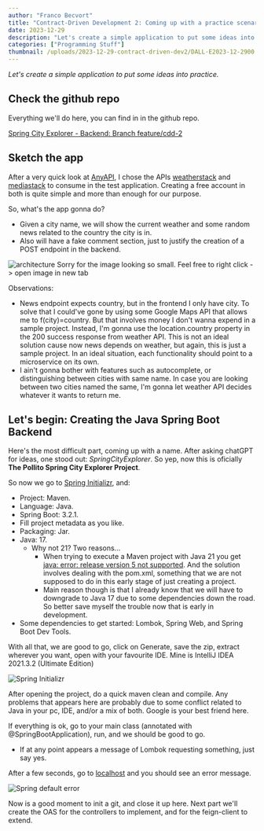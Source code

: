 ```yaml
---
author: "Franco Becvort"
title: "Contract-Driven Development 2: Coming up with a practice scenario"
date: 2023-12-29
description: "Let's create a simple application to put some ideas into practice"
categories: ["Programming Stuff"]
thumbnail: /uploads/2023-12-29-contract-driven-dev2/DALL·E2023-12-2900.27.37.png
---
```


_Let's create a simple application to put some ideas into practice._

## Check the github repo

Everything we'll do here, you can find in in the github repo.

[Spring City Explorer - Backend: Branch feature/cdd-2](https://github.com/franBec/springcityexplorer-backend/tree/feature/cdd-2)

## Sketch the app

After a very quick look at [AnyAPI](https://any-api.com/), I chose the APIs [weatherstack](https://weatherstack.com/) and [mediastack](https://mediastack.com/) to consume in the test application. Creating a free account in both is quite simple and more than enough for our purpose.

So, what's the app gonna do?

- Given a city name, we will show the current weather and some random news related to the country the city is in.
- Also will have a fake comment section, just to justify the creation of a POST endpoint in the backend.

![architecture](/uploads/2023-12-29-contract-driven-dev2/Untitled-2023-04-13-2132.png)
Sorry for the image looking so small. Feel free to right click -> open image in new tab

Observations:

- News endpoint expects country, but in the frontend I only have city. To solve that I could've gone by using some Google Maps API that allows me to f(city)=country. But that involves money I don't wanna expend in a sample project. Instead, I'm gonna use the location.country property in the 200 success response from weather API. This is not an ideal solution cause now news depends on weather, but again, this is just a sample project. In an ideal situation, each functionality should point to a microservice on its own.
- I ain't gonna bother with features such as autocomplete, or distinguishing between cities with same name. In case you are looking between two cities named the same, I'm gonna let weather API decides whatever it wants to return me.

## Let's begin: Creating the Java Spring Boot Backend

Here's the most difficult part, coming up with a name. After asking chatGPT for ideas, one stood out: _SpringCityExplorer_. So yep, now this is oficially **The Pollito Spring City Explorer Project**.

So now we go to [Spring Initializr](https://start.spring.io/), and:

- Project: Maven.
- Language: Java.
- Spring Boot: 3.2.1.
- Fill project metadata as you like.
- Packaging: Jar.
- Java: 17.
  - Why not 21? Two reasons...
    - When trying to execute a Maven project with Java 21 you get [java: error: release version 5 not supported](https://stackoverflow.com/questions/59601077/intellij-errorjava-error-release-version-5-not-supported). And the solution involves dealing with the pom.xml, something that we are not supposed to do in this early stage of just creating a project.
    - Main reason though is that I already know that we will have to downgrade to Java 17 due to some dependencies down the road. So better save myself the trouble now that is early in development.
- Some dependencies to get started: Lombok, Spring Web, and Spring Boot Dev Tools.

With all that, we are good to go, click on Generate, save the zip, extract wherever you want, open with your favourite IDE. Mine is IntelliJ IDEA 2021.3.2 (Ultimate Edition)

![Spring Initializr](/uploads/2023-12-29-contract-driven-dev2/screencapture-start-spring-io-2023-12-29-14_39_14.png)

After opening the project, do a quick maven clean and compile. Any problems that appears here are probably due to some conflict related to Java in your pc, IDE, and/or a mix of both. Google is your best friend here.

If everything is ok, go to your main class (annotated with @SpringBootApplication), run, and we should be good to go.

- If at any point appears a message of Lombok requesting something, just say yes.

After a few seconds, go to [localhost](http://localhost:8080/) and you should see an error message.

![Spring default error](/uploads/2023-12-29-contract-driven-dev2/screencapture-localhost-8080-2023-12-29-15_57_47.png)

Now is a good moment to init a git, and close it up here. Next part we'll create the OAS for the controllers to implement, and for the feign-client to extend.
